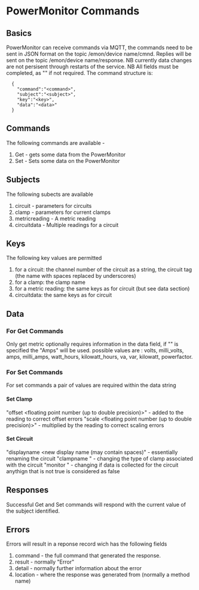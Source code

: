 # PowerMonitor Commands
## Basics
PowerMonitor can receive commands via MQTT, the commands need to be sent in JSON format on the topic /emon/device name/cmnd. Replies will be sent on the topic /emon/device name/response. NB currently data changes are not persisent through restarts of the service.
NB All fields must be completed, as "" if not required.
The command structure is:
```
  {
    "command":"<command>",
    "subject":"<subject>",
    "key":"<key>",
    "data":"<data>"
  } 
```
## Commands
The following commands are available -
  1. Get - gets some data from the PowerMonitor
  2. Set - Sets some data on the PowerMonitor
## Subjects
The following subects are available
  1. circuit        - parameters for circuits
  2. clamp          - parameters for current clamps
  3. metricreading  - A metric reading
  4. circuitdata    - Multiple readings for a circuit
## Keys
The following key values are permitted
  1. for a circuit: the channel number of the circuit as a string, the circuit tag (the name with spaces replaced by underscores)
  2. for a clamp: the clamp name
  3. for a metric reading: the same keys as for circuit (but see data section)
  4. circuitdata: the same keys as for circuit
## Data
### For Get Commands
Only get metric <circuit> optionally requires information in the data field, if "" is specified the "Amps" will be used. possible values are : volts, milli_volts, amps, milli_amps, watt_hours, kilowatt_hours, va, var, kilowatt, powerfactor.
### For Set Commands
For set commands a pair of values are required within the data string
#### Set Clamp <key>
  "offset <floating point number (up to double precision)>" - added to the reading to correct offset errors
  "scale <floating point number (up to double precision)>"  - multiplied by the reading to correct scaling errors
#### Set Circuit <key>
  "displayname <new display name (may contain spaces)" - essentially renaming the circuit
  "clampname <clampname>" - changing the type of clamp associated with the circuit
  "monitor <true or false>" - changing if data is collected for the circuit anythign that is not true is considered as false
## Responses
Successful Get and Set commands will respond with the current value of the subject identified.
## Errors
Errors will result in a reponse record wich has the following fields
  1. command - the full command that generated the response.
  2. result - normally "Error"
  3. detail - normally further information about the error
  4. location - where the response was generated from (normally a method name)
  
